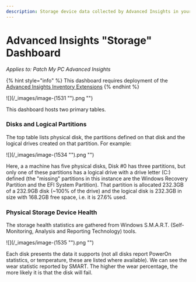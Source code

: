 ```yaml
---
description: Storage device data collected by Advanced Insights in your environment
---
```


# Advanced Insights "Storage" Dashboard

_Applies to: Patch My PC Advanced Insights_

{% hint style="info" %}
This dashboard requires deployment of the [Advanced Insights Inventory Extensions](../../advanced-insights-inventory-extensions/)
{% endhint %}

!\[]\(/\_images/image-(1531 "").png "")

This dashboard hosts two primary tables.

### Disks and Logical Partitions

The top table lists physical disk, the partitions defined on that disk and the logical drives created on that partition. For example:

!\[]\(/\_images/image-(1534 "").png "")

Here, a a machine has five physical disks, Disk #0 has three partitions, but only one of these partitions has a logical drive with a drive letter (C:) defined (the "missing" partitions in this instance are the Windows Recovery Partition and the EFI System Partition). That partition is allocated 232.3GB of a 232.9GB disk (\~100% of the drive) and the logical disk is 232.3GB in size with 168.2GB free space, i.e. it is 27.6% used.

### Physical Storage Device Health

The storage health statistics are gathered from Windows S.M.A.R.T. (Self-Monitoring, Analysis and Reporting Technology) tools.

!\[]\(/\_images/image-(1535 "").png "")

Each disk presents the data it supports (not all disks report PowerOn statistics, or temperature, these are listed where available). We can see the wear statistic reported by SMART. The higher the wear percentage, the more likely it is that the disk will fail.
